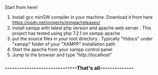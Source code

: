 Start from here!

1.  Install gcc minGW compiler in your machine. Download it from here https://osdn.net/projects/mingw/releases/
2.  install xampp with latest php version and apache web server . This project has tested using php 7.2.1 on xampp apache
3.  put the source files in your root directory . Typically "htdocs" under "xampp" folder of your "XAMPP" installation path
4.  Start the apache from your xampp control panel
5.  Jump to the browser and type "http://localhost"

### ------------------------------That's all--------------